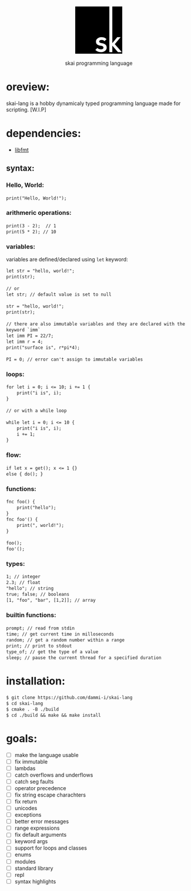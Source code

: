 <p align="center">
   <img with=128 height=128 src="./skai_logo.jpg">
</p>
<p align="center">skai programming language</p>

# oreview:
skai-lang is a hobby dynamicaly typed programming language made for scripting. [W.I.P]

# dependencies:
- [libfmt](https://github.com/fmtlib/fmt)

## syntax:
### Hello, World:
```sk
print("Hello, World!");
```

### arithmeric operations:
```sk
print(3 - 2);  // 1
print(5 * 2); // 10
```

### variables:
variables are defined/declared using `let` keyword:
```sk
let str = "hello, world!";
print(str);

// or
let str; // default value is set to null

str = "hello, world!";
print(str);

// there are also immutable variables and they are declared with the keyword `imm`
let imm PI = 22/7;
let imm r = 4;
print("surface is", r*pi*4);

PI = 0; // error can't assign to immutable variables
```

### loops:
```sk
for let i = 0; i <= 10; i += 1 {
    print("i is", i);
}

// or with a while loop

while let i = 0; i <= 10 {
    print("i is", i);
    i += 1;
}
```

### flow:
```sk
if let x = get(); x <= 1 {}
else { do(); }
```


### functions:
```sk
fnc foo() {
    print("hello");
}
fnc foo'() {
    print(", world!");
}

foo();
foo'();
```

### types:
```sk
1; // integer
2.3; // float
"hello"; // string
true; false; // booleans
[1, "foo", "bar", [1,2]]; // array
```

### builtin functions:
```sk
prompt; // read from stdin
time; // get current time in milloseconds
random; // get a random number within a range
print; // print to stdout
type_of; // get the type of a value
sleep; // pause the current thread for a specified duration
```


# installation:
```shell
$ git clone https://github.com/dammi-i/skai-lang
$ cd skai-lang
$ cmake . -B ./build
$ cd ./build && make && make install
```

# goals:
- [ ] make the language usable
- [ ] fix immutable
- [ ] lambdas
- [ ] catch overflows and underflows
- [ ] catch seg faults
- [ ] operator precedence
- [ ] fix string escape charachters
- [ ] fix return
- [ ] unicodes
- [ ] exceptions
- [ ] better error messages
- [ ] range expressions
- [ ] fix default arguments
- [ ] keyword args
- [ ] support for loops and classes
- [ ] enums
- [ ] modules
- [ ] standard library
- [ ] repl
- [ ] syntax highlights
